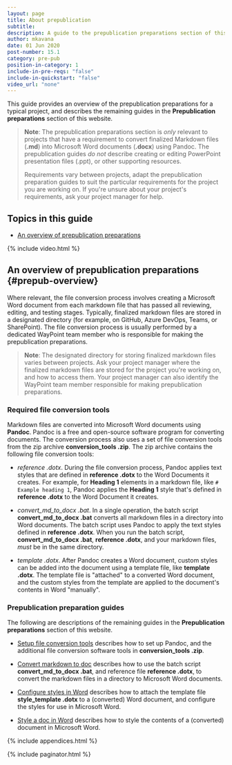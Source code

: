 ```yaml
---
layout: page
title: About prepublication
subtitle:
description: A guide to the prepublication preparations section of this website
author: mkavana
date: 01 Jun 2020
post-number: 15.1
category: pre-pub
position-in-category: 1
include-in-pre-reqs: "false"
include-in-quickstart: "false"
video_url: "none"
---
```


This guide provides an overview of the prepublication preparations for a typical project, and describes the remaining guides in the **Prepublication preparations** section of this website.

> **Note**: The prepublication preparations section is *only* relevant to projects that have a requirement to convert finalized Markdown files (**\.md**) into Microsoft Word documents (**\.docx**) using Pandoc. The prepublication guides *do not* describe creating or editing PowerPoint presentation files (\.ppt), or other supporting resources.
>
> Requirements vary between projects, adapt the prepublication preparation guides to suit the particular requirements for the project you are working on. If you're unsure about your project's requirements, ask your project manager for help.
>

## Topics in this guide

- [An overview of prepublication preparations](#prepub-overview)

{% include video.html %}

## An overview of prepublication preparations {#prepub-overview}

Where relevant, the file conversion process involves creating a Microsoft Word document from each markdown file that has passed all reviewing, editing, and testing stages. Typically, finalized markdown files are stored in a designated directory (for example, on GitHub, Azure DevOps, Teams, or SharePoint). The file conversion process is usually performed by a dedicated WayPoint team member who is responsible for making the prepublication preparations.

> **Note**: The designated directory for storing finalized markdown files varies between projects. Ask your project manager where the finalized markdown files are stored for the project you're working on, and how to access them. Your project manager can also identify the WayPoint team member responsible for making prepublication preparations.
>

### Required file conversion tools

Markdown files are converted into Microsoft Word documents using **Pandoc**. Pandoc is a free and open-source software program for converting documents. The conversion process also uses a set of file conversion tools from the zip archive **conversion_tools \.zip**. The zip archive contains the following file conversion tools:

- *reference \.dotx*. During the file conversion process, Pandoc applies text styles that are defined in **reference \.dotx** to the Word Documents it creates. For example, for **Heading 1** elements in a markdown file, like `# Example heading 1`, Pandoc applies the **Heading 1** style that's defined in **reference \.dotx** to the Word Document it creates.

- *convert_md_to_docx \.bat*. In a single operation, the batch script **convert_md_to_docx \.bat** converts all markdown files in a directory into Word documents. The batch script uses Pandoc to apply the text styles defined in **reference \.dotx**. When you run the batch script, **convert_md_to_docx \.bat**, **reference \.dotx**, and your markdown files, *must* be in the same directory.

- *template \.dotx*. After Pandoc creates a Word document, custom styles can be added into the document using a template file, like **template \.dotx**. The template file is "attached" to a converted Word document, and the custom styles from the template are applied to the document's contents in Word "manually".

### Prepublication preparation guides

The following are descriptions of the remaining guides in the **Prepublication preparations** section of this website.

- [Setup file conversion tools]({{site.baseurl}}/pre-pub/setup-tools.html) describes how to set up Pandoc, and the additional file conversion software tools in **conversion_tools \.zip**.

- [Convert markdown to doc]({{site.baseurl}}/pre-pub/pdoc-convert.html) describes how to use the batch script **convert_md_to_docx \.bat**, and reference file **reference \.dotx**, to convert the markdown files in a directory to Microsoft Word documents.

- [Configure styles in Word]({{site.baseurl}}/pre-pub/config-styles.html) describes how to attach the template file **style_template \.dotx** to a (converted) Word document, and configure the styles for use in Microsoft Word.

- [Style a doc in Word]({{site.baseul}}/pre-pub/style-doc.html) describes how to style the contents of a (converted) document in Microsoft Word.

{% include appendices.html %}

{% include paginator.html %}
